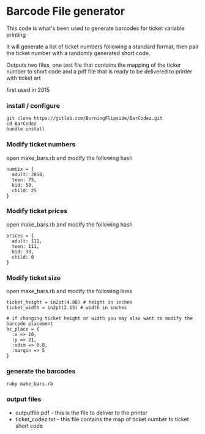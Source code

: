 # Barcode File generator

This code is what's been used to generate barcodes for ticket variable printing

It will generate a list of ticket numbers following a standard format, then pair the ticket number with a randomly generated short code.

Outputs two files, one test file that contains the mapping of the ticker number to short code and a pdf file that is ready to be delivered to printer with ticket art

first used in 2015

### install / configure
```
git clone https://gitlab.com/BurningFlipside/BarCodez.git
cd BarCodez
bundle install
```

### Modify ticket numbers

open make_bars.rb and modify the following hash
```
numtix = {
  adult: 2850,
  teen: 75,
  kid: 50,
  child: 25
}
```

### Modify ticket prices

open make_bars.rb and modify the following hash
```
prices = {
  adult: 111,
  teen: 111,
  kid: 33,
  child: 0
}
```

### Modify ticket size

open make_bars.rb and modify the following lines
```
ticket_height = in2pt(4.88) # height in inches
ticket_width = in2pt(2.13) # width in inches

# if changing ticket height or width you may also want to modify the barcode placement
bc_place = {
  :x => 10,
  :y => 21,
  :xdim => 0.8,
  :margin => 5
}
```

### generate the barcodes
```
ruby make_bars.rb
```

### output files
* outputfile.pdf - this is the file to deliver to the printer
* ticket_codez.txt - this file contains the map of ticket number to ticket short code
